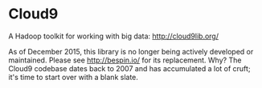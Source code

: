 Cloud9
======

A Hadoop toolkit for working with big data: http://cloud9lib.org/

As of December 2015, this library is no longer being actively developed or maintained. Please see http://bespin.io/ for its replacement. Why? The Cloud9 codebase dates back to 2007 and has accumulated a lot of cruft; it's time to start over with a blank slate.
